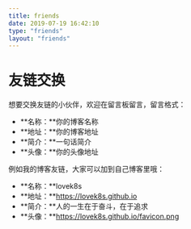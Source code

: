 ```yaml
---
title: friends
date: 2019-07-19 16:42:10
type: "friends"
layout: "friends"
---
```


# 友链交换
想要交换友链的小伙伴，欢迎在留言板留言，留言格式：
* **名称：**你的博客名称
* **地址：**你的博客地址
* **简介：**一句话简介
* **头像：**你的头像地址

例如我的博客友链，大家可以加到自己博客里哦：
* **名称：**lovek8s
* **地址：**https://lovek8s.github.io
* **简介：**人的一生在于奋斗，在于追求
* **头像：**https://lovek8s.github.io/favicon.png
